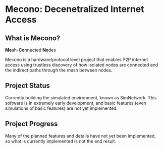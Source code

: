 # Mecono: Decenetralized Internet Access

## What is Mecono?

**Me**sh-**Co**nnected **No**des

Mecono is a hardware/protocol level project that enables P2P internet access using trustless discovery of how isolated nodes are connected and the indirect paths through the mesh between nodes.

## Project Status
Currently building the simulated environment, known as SimNetwork. This software is in extremely early development, and basic features (even simulations of basic features) are not yet implemented.

## Project Progress
Many of the planned features and details have not yet been implemented, so what is currently implemented is not the end result.
